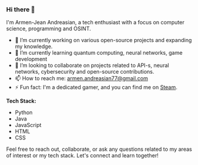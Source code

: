 ### Hi there 👋

I'm Armen-Jean Andreasian, a tech enthusiast with a focus on computer science, programming and OSINT.

- 🔭 I’m currently working on various open-source projects and expanding my knowledge.
- 🌱 I’m currently learning quantum computing, neural networks, game development
- 👯 I’m looking to collaborate on projects related to API-s, neural networks, cybersecurity and open-source contributions.
- 📫 How to reach me: [armen.andreasian77@gmail.com](mailto:armen.andreasian77@gmail.com)
- ⚡ Fun fact: I'm a dedicated gamer, and you can find me on [Steam](https://steamcommunity.com/id/hardy_77/).

**Tech Stack:**
- Python
- Java
- JavaScript
- HTML
- CSS

Feel free to reach out, collaborate, or ask any questions related to my areas of interest or my tech stack. Let's connect and learn together!
